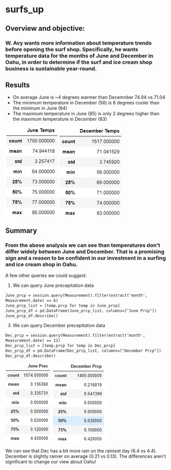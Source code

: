 # surfs_up
## Overview and objective:
### W. Avy  wants more information about temperature trends before opening the surf shop. Specifically, he wants temperature data for the months of June and December in Oahu, in order to determine if the surf and ice cream shop business is sustainable year-round.

## Results

- On average June is ~4 degrees warmer than Decemnber 74.94 vs 71.04
- The minimum temperature in December (56) is 8 degrees cooler than the minimum in June (64)
- The maximum temperature in June (85) is only 2 degrees higher than the maximum temperature in December (83)

![June tmp](/Jun_temps.PNG)
![Dec tmp](/Dec_temps.PNG)

## Summary

### From the above analysis we can see than temperatures don't differ widely between June and December. That is a promising sign and a reason to be confident in our investment in a surfing and ice cream shop in Oahu.

A few other queries we could suggest: 

1) We can query June precepitation data

  ```
  June_prcp = session.query(Measurement).filter(extract('month', Measurement.date) == 6)
  June_prcp_list = [temp.prcp for temp in June_prcp]
  June_prcp_df = pd.DataFrame(June_prcp_list, columns=["June Prcp"])
  June_prcp_df.describe()
  ```
  
3) We can query December precepitation data

  ```
  Dec_prcp = session.query(Measurement).filter(extract('month', Measurement.date) == 12)
  Dec_prcp_list = [temp.prcp for temp in Dec_prcp]
  Dec_prcp_df = pd.DataFrame(Dec_prcp_list, columns=["December Prcp"])
  Dec_prcp_df.describe()
  ```
![June prcp](/Jun_prcp.PNG)
![Dec prcp](/Dec_prcp.PNG)

We can see that Dec has a bit more rain on the rainiest day (6.4 vs 4.4). December is slightly rainier on average (0.21 vs 0.13). The differences aren't significant to change our view about Oahu!
